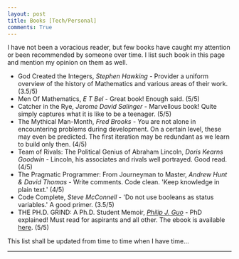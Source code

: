 ```yaml
---
layout: post
title: Books [Tech/Personal]
comments: True
---
```


I have not been a voracious reader, but few books have caught my attention or been recommended by someone over time. I list such book in this page and mention my opinion on them as well. 

* God Created the Integers, *Stephen Hawking* - Provider a uniform overview of the history of Mathematics and various areas of their work. (3.5/5) 
* Men Of Mathematics, *E T Bel* - Great book! Enough said. (5/5)
* Catcher in the Rye, *Jerome David Salinger* - Marvellous book! Quite simply captures what it is like to be a teenager. (5/5)
* The Mythical Man-Month, *Fred Brooks* - You are not alone in encountering problems during development. On a certain level, these may even be predicted. The first iteration may be redundant as we learn to build only then. (4/5) 
* Team of Rivals: The Political Genius of Abraham Lincoln, *Doris Kearns Goodwin* - Lincoln, his associates and rivals well portrayed. Good read. (4/5)
* The Pragmatic Programmer: From Journeyman to Master, *Andrew Hunt & David Thomas* - Write comments. Code clean. 'Keep knowledge in plain text.' (4/5) 
* Code Complete, *Steve McConnell* - 'Do not use booleans as status variables.' A good primer. (3.5/5)
* THE PH.D. GRIND: A Ph.D. Student Memoir, [*Philip J. Guo*](http://pgbovine.net/PhD-memoir.htm) - PhD explained! Must read for aspirants and all other. The ebook is available [here](http://pgbovine.net/PhD-memoir/pguo-PhD-grind.pdf). (5/5)

This list shall be updated from time to time when I have time...

<hr/>
